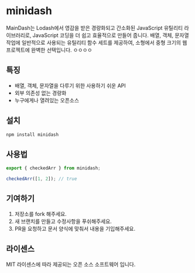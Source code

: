 # minidash

MainDash는 Lodash에서 영감을 받은 경량화되고 간소화된 JavaScript 유틸리티 라이브러리로, JavaScript 코딩을 더 쉽고 효율적으로 만들어 줍니다. 배열, 객체, 문자열 작업에 일반적으로 사용되는 유틸리티 함수 세트를 제공하여, 소형에서 중형 크기의 웹 프로젝트에 완벽한 선택입니다.
ㅇㅇㅇㅇ
## 특징

- 배열, 객체, 문자열을 다루기 위한 사용하기 쉬운 API
- 외부 의존성 없는 경량화
- 누구에게나 열려있는 오픈소스

## 설치

```bash
npm install minidash
```

## 사용법

```js
export { checkedArr } from minidash;

checkedArr([1, 2]); // true

```

## 기여하기

1. 저장소를 fork 해주세요.
2. 새 브랜치를 만들고 수정사항을 푸쉬해주세요.
3. PR을 요청하고 문서 양식에 맞춰서 내용을 기입해주세요.

## 라이센스

MIT 라이센스에 따라 제공되는 오픈 소스 소프트웨어 입니다.
